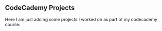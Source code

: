 ## CodeCademy Projects

Here I am just adding some projects I worked on as part of my codecademy course.
